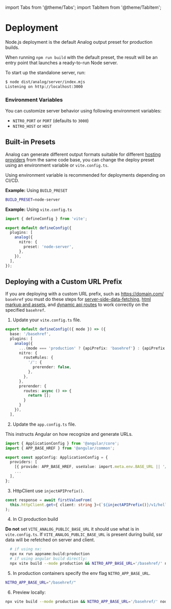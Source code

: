 import Tabs from '@theme/Tabs';
import TabItem from '@theme/TabItem';

# Deployment

Node.js deployment is the default Analog output preset for production builds.

When running `npm run build` with the default preset, the result will be an entry point that launches a ready-to-run Node server.

To start up the standalone server, run:

```bash
$ node dist/analog/server/index.mjs
Listening on http://localhost:3000
```

### Environment Variables

You can customize server behavior using following environment variables:

- `NITRO_PORT` or `PORT` (defaults to `3000`)
- `NITRO_HOST` or `HOST`

## Built-in Presets

Analog can generate different output formats suitable for different [hosting providers](/docs/features/deployment/providers) from the same code base, you can change the deploy preset using an environment variable or `vite.config.ts`.

Using environment variable is recommended for deployments depending on CI/CD.

**Example:** Using `BUILD_PRESET`

```bash
BUILD_PRESET=node-server
```

**Example:** Using `vite.config.ts`

```ts
import { defineConfig } from 'vite';

export default defineConfig({
  plugins: [
    analog({
      nitro: {
        preset: 'node-server',
      },
    }),
  ],
});
```

## Deploying with a Custom URL Prefix

If you are deploying with a custom URL prefix, such as https://domain.com/ `basehref` you must do these steps for [server-side-data-fetching](https://analogjs.org/docs/features/data-fetching/server-side-data-fetching), [html markup and assets](https://angular.io/api/common/APP_BASE_HREF), and [dynamic api routes](https://analogjs.org/docs/features/api/overview) to work correctly on the specified `basehref`.

1. Update your `vite.config.ts` file.

```ts
export default defineConfig(({ mode }) => ({
  base: '/basehref',
  plugins: [
    analog({
      ...(mode === 'production' ? {apiPrefix: 'basehref'} : {apiPrefix: 'basehref/api'}),
      nitro: {
        routeRules: {
          '/': {
            prerender: false,
          },
        },
      },
      prerender: {
        routes: async () => {
          return [];
        }
      }
    }),
  ],
```

2. Update the `app.config.ts` file.

This instructs Angular on how recognize and generate URLs.

```ts
import { ApplicationConfig } from '@angular/core';
import { APP_BASE_HREF } from '@angular/common';

export const appConfig: ApplicationConfig = {
  providers: [
    [{ provide: APP_BASE_HREF, useValue: import.meta.env.BASE_URL || '/' }],
    ...
  ],
};
```

3. HttpClient use `injectAPIPrefix()`.

```ts
const response = await firstValueFrom(
  this.httpClient.get<{ client: string }>(`${injectAPIPrefix()}/v1/hello`),
);
```

4. In CI production build

**Do not** set `VITE_ANALOG_PUBLIC_BASE_URL` it should use what is in `vite.config.ts`.
If `VITE_ANALOG_PUBLIC_BASE_URL` is present during build, ssr data will be refetched on server and client.

```bash
  # if using nx:
  npx nx run appname:build:production
  # if using angular build directly:
  npx vite build --mode production && NITRO_APP_BASE_URL='/basehref/' node dist/analog/server/index.mjs
```

5. In production containers specify the env flag `NITRO_APP_BASE_URL`.

```bash
NITRO_APP_BASE_URL="/basehref/"
```

6. Preview locally:

```bash
npx vite build --mode production && NITRO_APP_BASE_URL='/basehref/' node dist/analog/server/index.mjs
```
